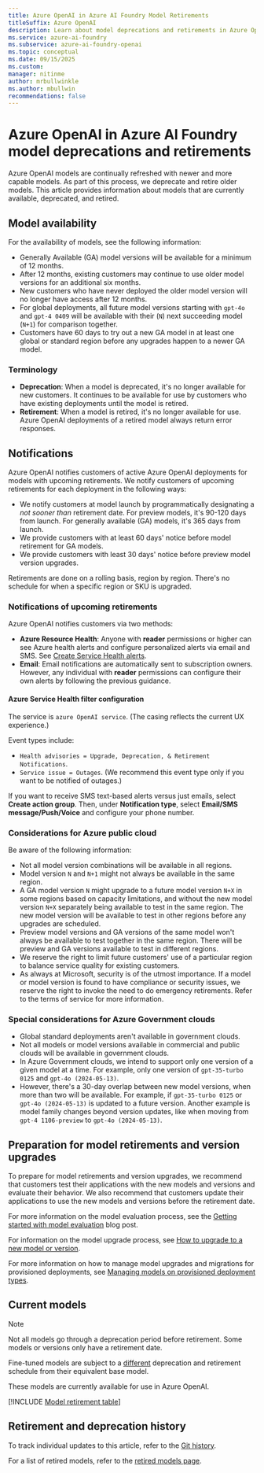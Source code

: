 ```yaml
---
title: Azure OpenAI in Azure AI Foundry Model Retirements
titleSuffix: Azure OpenAI
description: Learn about model deprecations and retirements in Azure OpenAI.
ms.service: azure-ai-foundry
ms.subservice: azure-ai-foundry-openai
ms.topic: conceptual
ms.date: 09/15/2025
ms.custom: 
manager: nitinme
author: mrbullwinkle
ms.author: mbullwin 
recommendations: false
---
```


# Azure OpenAI in Azure AI Foundry model deprecations and retirements

Azure OpenAI models are continually refreshed with newer and more capable models. As part of this process, we deprecate and retire older models. This article provides information about models that are currently available, deprecated, and retired.

## Model availability

For the availability of models, see the following information:

- Generally Available (GA) model versions will be available for a minimum of 12 months.
- After 12 months, existing customers may continue to use older model versions for an additional six months.
- New customers who have never deployed the older model version will no longer have access after 12 months.
- For global deployments, all future model versions starting with `gpt-4o` and `gpt-4 0409` will be available with their (`N`) next succeeding model (`N+1`) for comparison together.
- Customers have 60 days to try out a new GA model in at least one global or standard region before any upgrades happen to a newer GA model.

### Terminology

- **Deprecation**: When a model is deprecated, it's no longer available for new customers. It continues to be available for use by customers who have existing deployments until the model is retired.
- **Retirement**: When a model is retired, it's no longer available for use. Azure OpenAI deployments of a retired model always return error responses.

## Notifications

Azure OpenAI notifies customers of active Azure OpenAI deployments for models with upcoming retirements. We notify customers of upcoming retirements for each deployment in the following ways:

- We notify customers at model launch by programmatically designating a *not sooner than* retirement date. For preview models, it's 90-120 days from launch. For generally available (GA) models, it's 365 days from launch.
- We provide customers with at least 60 days' notice before model retirement for GA models.
- We provide customers with least 30 days' notice before preview model version upgrades.

Retirements are done on a rolling basis, region by region. There's no schedule for when a specific region or SKU is upgraded.

### Notifications of upcoming retirements

Azure OpenAI notifies customers via two methods:

- **Azure Resource Health**: Anyone with **reader** permissions or higher can see Azure health alerts and configure personalized alerts via email and SMS. See [Create Service Health alerts](/azure/service-health/alerts-activity-log-service-notifications-portal).
- **Email**: Email notifications are automatically sent to subscription owners. However, any individual with **reader** permissions can configure their own alerts by following the previous guidance.

#### Azure Service Health filter configuration

The service is `azure OpenAI service`. (The casing reflects the current UX experience.)

Event types include:

- `Health advisories = Upgrade, Deprecation, & Retirement Notifications`.
- `Service issue = Outages`. (We recommend this event type only if you want to be notified of outages.)

If you want to receive SMS text-based alerts versus just emails, select **Create action group**. Then, under **Notification type**, select **Email/SMS message/Push/Voice** and configure your phone number.

### Considerations for Azure public cloud

Be aware of the following information:

- Not all model version combinations will be available in all regions.
- Model version `N` and `N+1` might not always be available in the same region.
- A GA model version `N` might upgrade to a future model version `N+X` in some regions based on capacity limitations, and without the new model version `N+X` separately being available to test in the same region. The new model version will be available to test in other regions before any upgrades are scheduled.
- Preview model versions and GA versions of the same model won't always be available to test together in the same region. There will be preview and GA versions available to test in different regions.
- We reserve the right to limit future customers' use of a particular region to balance service quality for existing customers.
- As always at Microsoft, security is of the utmost importance. If a model or model version is found to have compliance or security issues, we reserve the right to invoke the need to do emergency retirements. Refer to the terms of service for more information.

### Special considerations for Azure Government clouds

- Global standard deployments aren't available in government clouds.
- Not all models or model versions available in commercial and public clouds will be available in government clouds.
- In Azure Government clouds, we intend to support only one version of a given model at a time. For example, only one version of `gpt-35-turbo 0125` and `gpt-4o (2024-05-13)`.
- However, there's a 30-day overlap between new model versions, when more than two will be available. For example, if `gpt-35-turbo 0125` or `gpt-4o (2024-05-13)` is updated to a future version. Another example is model family changes beyond version updates, like when moving from `gpt-4 1106-preview` to `gpt-4o (2024-05-13)`.

## Preparation for model retirements and version upgrades

To prepare for model retirements and version upgrades, we recommend that customers test their applications with the new models and versions and evaluate their behavior. We also recommend that customers update their applications to use the new models and versions before the retirement date.

For more information on the model evaluation process, see the [Getting started with model evaluation](https://techcommunity.microsoft.com/t5/ai-azure-ai-services-blog/how-to-evaluate-amp-upgrade-model-versions-in-the-azure-openai/ba-p/4218880) blog post.

For information on the model upgrade process, see [How to upgrade to a new model or version](./model-versions.md).

For more information on how to manage model upgrades and migrations for provisioned deployments, see [Managing models on provisioned deployment types](../how-to/working-with-models.md#managing-models-on-provisioned-deployment-types).

## Current models

> [!NOTE]
> Not all models go through a deprecation period before retirement. Some models or versions only have a retirement date.
>
> Fine-tuned models are subject to a [different](#fine-tuned-models) deprecation and retirement schedule from their equivalent base model.

These models are currently available for use in Azure OpenAI.

[!INCLUDE [Model retirement table](../includes/retirement/models.md)]

## Retirement and deprecation history

To track individual updates to this article, refer to the [Git history](https://github.com/MicrosoftDocs/azure-ai-docs/commits/main/articles/ai-foundry/openai/includes/retirement/models.md).

For a list of retired models, refer to the [retired models page](./legacy-models.md).
